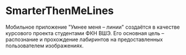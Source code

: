 # SmarterThenMeLines

Мобильное приложение "Умнее меня – линии" создаётся в качестве курсового проекта студентами ФКН ВШЭ.
Его основная цель – распознание и прохождение лабиринтов на предоставленных пользователем изображениях.
